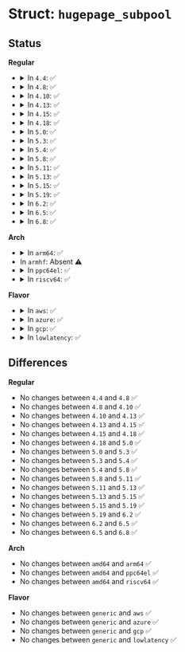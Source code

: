 # Struct: <code>hugepage_subpool</code>

## Status
<b>Regular</b>
<ul>
<li>
<details>
<summary>In <code>4.4</code>: ✅</summary>

```c
struct hugepage_subpool {
    spinlock_t lock;
    long int count;
    long int max_hpages;
    long int used_hpages;
    struct hstate *hstate;
    long int min_hpages;
    long int rsv_hpages;
};
```
</details>
</li>
<li>
<details>
<summary>In <code>4.8</code>: ✅</summary>

```c
struct hugepage_subpool {
    spinlock_t lock;
    long int count;
    long int max_hpages;
    long int used_hpages;
    struct hstate *hstate;
    long int min_hpages;
    long int rsv_hpages;
};
```
</details>
</li>
<li>
<details>
<summary>In <code>4.10</code>: ✅</summary>

```c
struct hugepage_subpool {
    spinlock_t lock;
    long int count;
    long int max_hpages;
    long int used_hpages;
    struct hstate *hstate;
    long int min_hpages;
    long int rsv_hpages;
};
```
</details>
</li>
<li>
<details>
<summary>In <code>4.13</code>: ✅</summary>

```c
struct hugepage_subpool {
    spinlock_t lock;
    long int count;
    long int max_hpages;
    long int used_hpages;
    struct hstate *hstate;
    long int min_hpages;
    long int rsv_hpages;
};
```
</details>
</li>
<li>
<details>
<summary>In <code>4.15</code>: ✅</summary>

```c
struct hugepage_subpool {
    spinlock_t lock;
    long int count;
    long int max_hpages;
    long int used_hpages;
    struct hstate *hstate;
    long int min_hpages;
    long int rsv_hpages;
};
```
</details>
</li>
<li>
<details>
<summary>In <code>4.18</code>: ✅</summary>

```c
struct hugepage_subpool {
    spinlock_t lock;
    long int count;
    long int max_hpages;
    long int used_hpages;
    struct hstate *hstate;
    long int min_hpages;
    long int rsv_hpages;
};
```
</details>
</li>
<li>
<details>
<summary>In <code>5.0</code>: ✅</summary>

```c
struct hugepage_subpool {
    spinlock_t lock;
    long int count;
    long int max_hpages;
    long int used_hpages;
    struct hstate *hstate;
    long int min_hpages;
    long int rsv_hpages;
};
```
</details>
</li>
<li>
<details>
<summary>In <code>5.3</code>: ✅</summary>

```c
struct hugepage_subpool {
    spinlock_t lock;
    long int count;
    long int max_hpages;
    long int used_hpages;
    struct hstate *hstate;
    long int min_hpages;
    long int rsv_hpages;
};
```
</details>
</li>
<li>
<details>
<summary>In <code>5.4</code>: ✅</summary>

```c
struct hugepage_subpool {
    spinlock_t lock;
    long int count;
    long int max_hpages;
    long int used_hpages;
    struct hstate *hstate;
    long int min_hpages;
    long int rsv_hpages;
};
```
</details>
</li>
<li>
<details>
<summary>In <code>5.8</code>: ✅</summary>

```c
struct hugepage_subpool {
    spinlock_t lock;
    long int count;
    long int max_hpages;
    long int used_hpages;
    struct hstate *hstate;
    long int min_hpages;
    long int rsv_hpages;
};
```
</details>
</li>
<li>
<details>
<summary>In <code>5.11</code>: ✅</summary>

```c
struct hugepage_subpool {
    spinlock_t lock;
    long int count;
    long int max_hpages;
    long int used_hpages;
    struct hstate *hstate;
    long int min_hpages;
    long int rsv_hpages;
};
```
</details>
</li>
<li>
<details>
<summary>In <code>5.13</code>: ✅</summary>

```c
struct hugepage_subpool {
    spinlock_t lock;
    long int count;
    long int max_hpages;
    long int used_hpages;
    struct hstate *hstate;
    long int min_hpages;
    long int rsv_hpages;
};
```
</details>
</li>
<li>
<details>
<summary>In <code>5.15</code>: ✅</summary>

```c
struct hugepage_subpool {
    spinlock_t lock;
    long int count;
    long int max_hpages;
    long int used_hpages;
    struct hstate *hstate;
    long int min_hpages;
    long int rsv_hpages;
};
```
</details>
</li>
<li>
<details>
<summary>In <code>5.19</code>: ✅</summary>

```c
struct hugepage_subpool {
    spinlock_t lock;
    long int count;
    long int max_hpages;
    long int used_hpages;
    struct hstate *hstate;
    long int min_hpages;
    long int rsv_hpages;
};
```
</details>
</li>
<li>
<details>
<summary>In <code>6.2</code>: ✅</summary>

```c
struct hugepage_subpool {
    spinlock_t lock;
    long int count;
    long int max_hpages;
    long int used_hpages;
    struct hstate *hstate;
    long int min_hpages;
    long int rsv_hpages;
};
```
</details>
</li>
<li>
<details>
<summary>In <code>6.5</code>: ✅</summary>

```c
struct hugepage_subpool {
    spinlock_t lock;
    long int count;
    long int max_hpages;
    long int used_hpages;
    struct hstate *hstate;
    long int min_hpages;
    long int rsv_hpages;
};
```
</details>
</li>
<li>
<details>
<summary>In <code>6.8</code>: ✅</summary>

```c
struct hugepage_subpool {
    spinlock_t lock;
    long int count;
    long int max_hpages;
    long int used_hpages;
    struct hstate *hstate;
    long int min_hpages;
    long int rsv_hpages;
};
```
</details>
</li>
</ul>
<b>Arch</b>
<ul>
<li>
<details>
<summary>In <code>arm64</code>: ✅</summary>

```c
struct hugepage_subpool {
    spinlock_t lock;
    long int count;
    long int max_hpages;
    long int used_hpages;
    struct hstate *hstate;
    long int min_hpages;
    long int rsv_hpages;
};
```
</details>
</li>
<li>
In <code>armhf</code>: Absent ⚠️
</li>
<li>
<details>
<summary>In <code>ppc64el</code>: ✅</summary>

```c
struct hugepage_subpool {
    spinlock_t lock;
    long int count;
    long int max_hpages;
    long int used_hpages;
    struct hstate *hstate;
    long int min_hpages;
    long int rsv_hpages;
};
```
</details>
</li>
<li>
<details>
<summary>In <code>riscv64</code>: ✅</summary>

```c
struct hugepage_subpool {
    spinlock_t lock;
    long int count;
    long int max_hpages;
    long int used_hpages;
    struct hstate *hstate;
    long int min_hpages;
    long int rsv_hpages;
};
```
</details>
</li>
</ul>
<b>Flavor</b>
<ul>
<li>
<details>
<summary>In <code>aws</code>: ✅</summary>

```c
struct hugepage_subpool {
    spinlock_t lock;
    long int count;
    long int max_hpages;
    long int used_hpages;
    struct hstate *hstate;
    long int min_hpages;
    long int rsv_hpages;
};
```
</details>
</li>
<li>
<details>
<summary>In <code>azure</code>: ✅</summary>

```c
struct hugepage_subpool {
    spinlock_t lock;
    long int count;
    long int max_hpages;
    long int used_hpages;
    struct hstate *hstate;
    long int min_hpages;
    long int rsv_hpages;
};
```
</details>
</li>
<li>
<details>
<summary>In <code>gcp</code>: ✅</summary>

```c
struct hugepage_subpool {
    spinlock_t lock;
    long int count;
    long int max_hpages;
    long int used_hpages;
    struct hstate *hstate;
    long int min_hpages;
    long int rsv_hpages;
};
```
</details>
</li>
<li>
<details>
<summary>In <code>lowlatency</code>: ✅</summary>

```c
struct hugepage_subpool {
    spinlock_t lock;
    long int count;
    long int max_hpages;
    long int used_hpages;
    struct hstate *hstate;
    long int min_hpages;
    long int rsv_hpages;
};
```
</details>
</li>
</ul>

## Differences
<b>Regular</b>
<ul>
<li>
No changes between <code>4.4</code> and <code>4.8</code> ✅
</li>
<li>
No changes between <code>4.8</code> and <code>4.10</code> ✅
</li>
<li>
No changes between <code>4.10</code> and <code>4.13</code> ✅
</li>
<li>
No changes between <code>4.13</code> and <code>4.15</code> ✅
</li>
<li>
No changes between <code>4.15</code> and <code>4.18</code> ✅
</li>
<li>
No changes between <code>4.18</code> and <code>5.0</code> ✅
</li>
<li>
No changes between <code>5.0</code> and <code>5.3</code> ✅
</li>
<li>
No changes between <code>5.3</code> and <code>5.4</code> ✅
</li>
<li>
No changes between <code>5.4</code> and <code>5.8</code> ✅
</li>
<li>
No changes between <code>5.8</code> and <code>5.11</code> ✅
</li>
<li>
No changes between <code>5.11</code> and <code>5.13</code> ✅
</li>
<li>
No changes between <code>5.13</code> and <code>5.15</code> ✅
</li>
<li>
No changes between <code>5.15</code> and <code>5.19</code> ✅
</li>
<li>
No changes between <code>5.19</code> and <code>6.2</code> ✅
</li>
<li>
No changes between <code>6.2</code> and <code>6.5</code> ✅
</li>
<li>
No changes between <code>6.5</code> and <code>6.8</code> ✅
</li>
</ul>
<b>Arch</b>
<ul>
<li>
No changes between <code>amd64</code> and <code>arm64</code> ✅
</li>
<li>
No changes between <code>amd64</code> and <code>ppc64el</code> ✅
</li>
<li>
No changes between <code>amd64</code> and <code>riscv64</code> ✅
</li>
</ul>
<b>Flavor</b>
<ul>
<li>
No changes between <code>generic</code> and <code>aws</code> ✅
</li>
<li>
No changes between <code>generic</code> and <code>azure</code> ✅
</li>
<li>
No changes between <code>generic</code> and <code>gcp</code> ✅
</li>
<li>
No changes between <code>generic</code> and <code>lowlatency</code> ✅
</li>
</ul>
